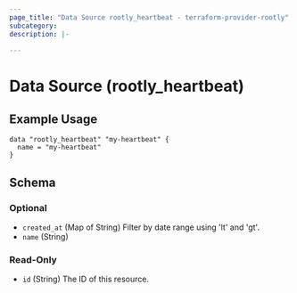 ```yaml
---
page_title: "Data Source rootly_heartbeat - terraform-provider-rootly"
subcategory:
description: |-
    
---
```


# Data Source (rootly_heartbeat)



## Example Usage

```shell
data "rootly_heartbeat" "my-heartbeat" {
  name = "my-heartbeat"
}
```

<!-- schema generated by tfplugindocs -->
## Schema

### Optional

- `created_at` (Map of String) Filter by date range using 'lt' and 'gt'.
- `name` (String)

### Read-Only

- `id` (String) The ID of this resource.
